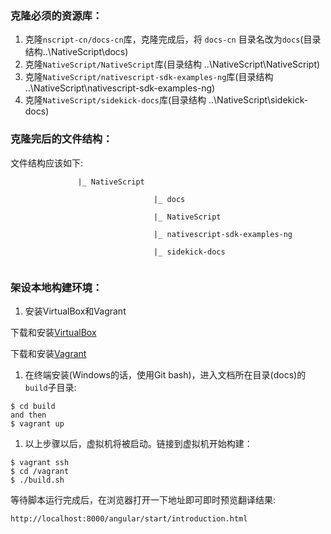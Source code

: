

### 克隆必须的资源库：

1. 克隆`nscript-cn/docs-cn`库，克隆完成后，将 `docs-cn` 目录名改为`docs`(目录结构..\NativeScript\docs)
1. 克隆`NativeScript/NativeScript`库(目录结构 ..\NativeScript\NativeScript)
1. 克隆`NativeScript/nativescript-sdk-examples-ng`库(目录结构 ..\NativeScript\nativescript-sdk-examples-ng)
1. 克隆`NativeScript/sidekick-docs`库(目录结构 ..\NativeScript\sidekick-docs)

### 克隆完后的文件结构：

文件结构应该如下:
```
               |_ NativeScript
               
                                |_ docs
                                
                                |_ NativeScript
                                
                                |_ nativescript-sdk-examples-ng
                                
                                |_ sidekick-docs
 
```
### 架设本地构建环境：

1. 安装VirtualBox和Vagrant

  下载和安装[VirtualBox](https://www.virtualbox.org/)

  下载和安装[Vagrant](https://www.vagrantup.com/)

1. 在终端安装(Windows的话，使用Git bash)，进入文档所在目录(docs)的`build`子目录:
```
$ cd build
and then
$ vagrant up
```

1. 以上步骤以后，虚拟机将被启动。链接到虚拟机开始构建：

```
$ vagrant ssh
$ cd /vagrant
$ ./build.sh
```

等待脚本运行完成后，在浏览器打开一下地址即可即时预览翻译结果:
```
http://localhost:8000/angular/start/introduction.html
```
